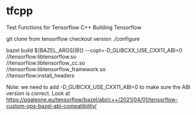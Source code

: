 # tfcpp
Test Functions for Tensorflow C++
Building Tensorflow

git clone from tensorflow
checkout version
./configure

bazel build ${BAZEL_ARGS[@]} --copt=-D_GLIBCXX_USE_CXX11_ABI=0 \
  //tensorflow:libtensorflow.so \
  //tensorflow:libtensorflow_cc.so \
  //tensorflow:libtensorflow_framework.so \
  //tensorflow:install_headers
  
  Note: we need to add -D_GLIBCXX_USE_CXX11_ABI=0 to make sure the ABI version is correct. Look at https://pgaleone.eu/tensorflow/bazel/abi/c++/2021/04/01/tensorflow-custom-ops-bazel-abi-compatibility/
